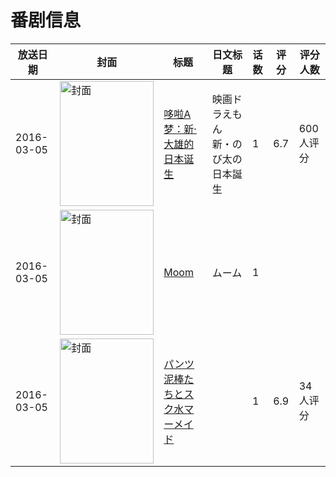 # 番剧信息

|放送日期|封面|标题|日文标题|话数|评分|评分人数|
|---|---|---|---|---|---|---|
|2016-03-05|<img src="//lain.bgm.tv/pic/cover/c/7b/1a/139670_H5ISE.jpg" alt="封面" style="width:150px;height:200px;object-fit:cover;">|[哆啦A梦：新·大雄的日本诞生](https://bangumi.tv/subject/139670)|映画ドラえもん 新・のび太の日本誕生|1|6.7|600人评分|
|2016-03-05|<img src="//lain.bgm.tv/pic/cover/c/a2/ab/211380_gmp04.jpg" alt="封面" style="width:150px;height:200px;object-fit:cover;">|[Moom](https://bangumi.tv/subject/211380)|ムーム|1|||
|2016-03-05|<img src="/img/no_icon_subject.png" alt="封面" style="width:150px;height:200px;object-fit:cover;">|[パンツ泥棒たちとスク水マーメイド](https://bangumi.tv/subject/262028)||1|6.9|34人评分|
